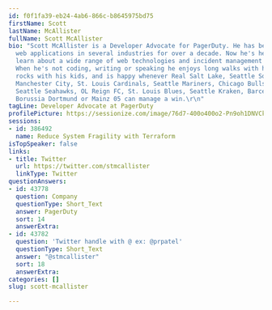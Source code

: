 ```yaml
---
id: f0f1fa39-eb24-4ab6-866c-b8645975bd75
firstName: Scott
lastName: McAllister
fullName: Scott McAllister
bio: "Scott McAllister is a Developer Advocate for PagerDuty. He has been building
  web applications in several industries for over a decade. Now he's helping others
  learn about a wide range of web technologies and incident management principles.
  When he's not coding, writing or speaking he enjoys long walks with his wife, skipping
  rocks with his kids, and is happy whenever Real Salt Lake, Seattle Sounders FC,
  Manchester City, St. Louis Cardinals, Seattle Mariners, Chicago Bulls, Seattle Storm,
  Seattle Seahawks, OL Reign FC, St. Louis Blues, Seattle Kraken, Barcelona, Fiorentina,
  Borussia Dortmund or Mainz 05 can manage a win.\r\n"
tagLine: Developer Advocate at PagerDuty
profilePicture: https://sessionize.com/image/76d7-400o400o2-Pn9oh1DNVCkN3fTo1Y4zHS.jpg
sessions:
- id: 386492
  name: Reduce System Fragility with Terraform
isTopSpeaker: false
links:
- title: Twitter
  url: https://twitter.com/stmcallister
  linkType: Twitter
questionAnswers:
- id: 43778
  question: Company
  questionType: Short_Text
  answer: PagerDuty
  sort: 14
  answerExtra: 
- id: 43782
  question: 'Twitter handle with @ ex: @prpatel'
  questionType: Short_Text
  answer: "@stmcallister"
  sort: 18
  answerExtra: 
categories: []
slug: scott-mcallister

---
```


